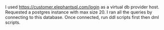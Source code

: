 I used https://customer.elephantsql.com/login as a virtual db provider host. 
Requested a postgres instance with max size 20.
I ran all the queries by connecting to this database.
Once connected, run ddl scripts first then dml scripts.

